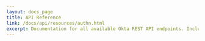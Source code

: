 ```yaml
---
layout: docs_page
title: API Reference
link: /docs/api/resources/authn.html
excerpt: Documentation for all available Okta REST API endpoints. Includes sample requests and responses.
---
```

